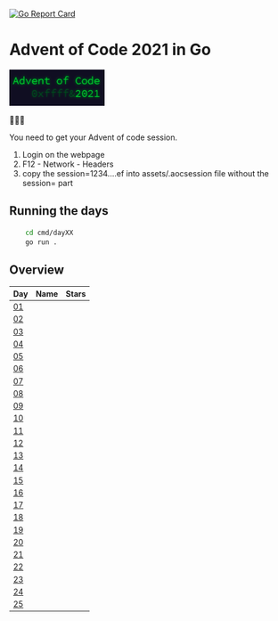 [![Go Report Card](https://goreportcard.com/badge/github.com/meridani/advent-of-code-2021)](https://goreportcard.com/badge/github.com/meridani/advent-of-code-2021)
# Advent of Code 2021 in Go

![AoC Logo](assets/AoC.png)

🎄🎄🎄

You need to get your Advent of code session.
1. Login on the webpage
2. F12 - Network - Headers
3. copy the session=1234....ef into assets/.aocsession file without the session= part


## Running the days

```sh
    cd cmd/dayXX
    go run .
```

## Overview

| Day                                        | Name | Stars |
| ------------------------------------------ | ---- | ----- |
| [01](https://adventofcode.com/2021/day/1)  |      |       |
| [02](https://adventofcode.com/2021/day/2)  |      |       |
| [03](https://adventofcode.com/2021/day/3)  |      |       |
| [04](https://adventofcode.com/2021/day/4)  |      |       |
| [05](https://adventofcode.com/2021/day/5)  |      |       |
| [06](https://adventofcode.com/2021/day/6)  |      |       |
| [07](https://adventofcode.com/2021/day/7)  |      |       |
| [08](https://adventofcode.com/2021/day/8)  |      |       |
| [09](https://adventofcode.com/2021/day/9)  |      |       |
| [10](https://adventofcode.com/2021/day/10) |      |       |
| [11](https://adventofcode.com/2021/day/11) |      |       |
| [12](https://adventofcode.com/2021/day/12) |      |       |
| [13](https://adventofcode.com/2021/day/13) |      |       |
| [14](https://adventofcode.com/2021/day/14) |      |       |
| [15](https://adventofcode.com/2021/day/15) |      |       |
| [16](https://adventofcode.com/2021/day/16) |      |       |
| [17](https://adventofcode.com/2021/day/17) |      |       |
| [18](https://adventofcode.com/2021/day/18) |      |       |
| [19](https://adventofcode.com/2021/day/19) |      |       |
| [20](https://adventofcode.com/2021/day/20) |      |       |
| [21](https://adventofcode.com/2021/day/21) |      |       |
| [22](https://adventofcode.com/2021/day/22) |      |       |
| [23](https://adventofcode.com/2021/day/23) |      |       |
| [24](https://adventofcode.com/2021/day/24) |      |       |
| [25](https://adventofcode.com/2021/day/25) |      |       |